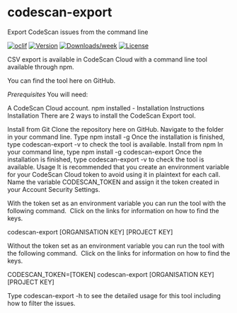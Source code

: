 codescan-export
===============

Export CodeScan issues from the command line

[![oclif](https://img.shields.io/badge/cli-oclif-brightgreen.svg)](https://oclif.io)
[![Version](https://img.shields.io/npm/v/codescan-export.svg)](https://npmjs.org/package/codescan-export)
[![Downloads/week](https://img.shields.io/npm/dw/codescan-export.svg)](https://npmjs.org/package/codescan-export)
[![License](https://img.shields.io/npm/l/codescan-export.svg)](https://github.com/https://github.com/villagechief/codescan-export/https://github.com/villagechief/codescan-export/blob/master/package.json)

CSV export is available in CodeScan Cloud with a command line tool available through npm.

You can find the tool here on GitHub.

*Prerequisites*
You will need:

A CodeScan Cloud account.
npm installed - Installation Instructions
Installation
There are 2 ways to install the CodeScan Export tool.

Install from Git
Clone the repository here on GitHub.
Navigate to the folder in your command line.
Type npm install -g
Once the installation is finished, type codescan-export -v to check the tool is available.
Install from npm
In your command line, type npm install -g codescan-export
Once the installation is finished, type codescan-export -v to check the tool is available.
Usage
It is recommended that you create an environment variable for your CodeScan Cloud token to avoid using it in plaintext for each call. Name the variable CODESCAN_TOKEN and assign it the token created in your Account Security Settings.

With the token set as an environment variable you can run the tool with the following command.  Click on the links for information on how to find the keys.

codescan-export [ORGANISATION KEY] [PROJECT KEY]

Without the token set as an environment variable you can run the tool with the following command.  Click on the links for information on how to find the keys.

CODESCAN_TOKEN=[TOKEN] codescan-export [ORGANISATION KEY] [PROJECT KEY]

Type codescan-export -h to see the detailed usage for this tool including how to filter the issues.
